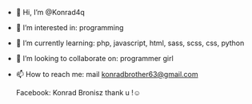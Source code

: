 - 👋 Hi, I’m @Konrad4q
- 👀 I’m interested in: programming
- 🌱 I’m currently learning: php, javascript, html, sass, scss, css, python
- 💞️ I’m looking to collaborate on: programmer girl 
- 📫 How to reach me: mail 
  konradbrother63@gmail.com
  
  Facebook:
  Konrad Bronisz
  thank u !☺️
<!---
Konrad4q/Konrad4q is a ✨ special ✨ repository because its `README.md` (this file) appears on your GitHub profile.
You can click the Preview link to take a look at your changes.
--->
